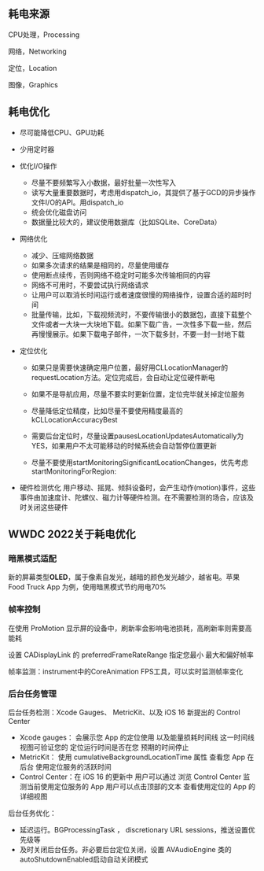 ## 耗电来源

CPU处理，Processing

网络，Networking

定位，Location

图像，Graphics

## 耗电优化

- 尽可能降低CPU、GPU功耗

- 少用定时器

- 优化I/O操作
  - 尽量不要频繁写入小数据，最好批量一次性写入
  - 读写大量重要数据时，考虑用dispatch_io，其提供了基于GCD的异步操作文件I/O的API。用dispatch_io
  - 统会优化磁盘访问
  - 数据量比较大的，建议使用数据库（比如SQLite、CoreData）
  
- 网络优化
  
    - 减少、压缩网络数据
    - 如果多次请求的结果是相同的，尽量使用缓存
    - 使用断点续传，否则网络不稳定时可能多次传输相同的内容
    - 网络不可用时，不要尝试执行网络请求
    - 让用户可以取消长时间运行或者速度很慢的网络操作，设置合适的超时时间
    - 批量传输，比如，下载视频流时，不要传输很小的数据包，直接下载整个文件或者一大块一大块地下载。如果下载广告，一次性多下载一些，然后再慢慢展示。如果下载电子邮件，一次下载多封，不要一封一封地下载
    
- 定位优化
  
    - 如果只是需要快速确定用户位置，最好用CLLocationManager的requestLocation方法。定位完成后，会自动让定位硬件断电
    
    - 如果不是导航应用，尽量不要实时更新位置，定位完毕就关掉定位服务
    
    - 尽量降低定位精度，比如尽量不要使用精度最高的kCLLocationAccuracyBest
    
    - 需要后台定位时，尽量设置pausesLocationUpdatesAutomatically为YES，如果用户不太可能移动的时候系统会自动暂停位置更新
    
    - 尽量不要使用startMonitoringSignificantLocationChanges，优先考虑startMonitoringForRegion:
    
- 硬件检测优化
        用户移动、摇晃、倾斜设备时，会产生动作(motion)事件，这些事件由加速度计、陀螺仪、磁力计等硬件检测。在不需要检测的场合，应该及时关闭这些硬件

## WWDC 2022关于耗电优化

### 暗黑模式适配

新的屏幕类型**OLED**，属于像素自发光，越暗的颜色发光越少，越省电。苹果Food Truck App 为例，使用暗黑模式节约用电70%

### 帧率控制

在使用 ProMotion 显示屏的设备中，刷新率会影响电池损耗，高刷新率则需要高能耗 

设置 CADisplayLink 的 preferredFrameRateRange 指定您最小 最大和偏好帧率

帧率监测：instrument中的CoreAnimation FPS工具，可以实时监测帧率变化

### 后台任务管理

后台任务检测：Xcode Gauges、 MetricKit、以及 iOS 16 新提出的 Control Center

- Xcode gauges： 会展示您 App 的定位使用 以及能量损耗时间线 这一时间线视图可验证您的 定位运行时间是否在您 预期的时间停止
- MetricKit： 使用 cumulativeBackgroundLocationTime 属性 查看您 App 在后台 使用定位服务的活跃时间
- Control Center：在 iOS 16 的更新中 用户可以通过 浏览 Control Center 监测当前使用定位服务的 App 用户可以点击顶部的文本 查看使用定位的 App 的详细视图

后台任务优化：

- 延迟运行。BGProcessingTask ， discretionary URL sessions，推送设置优先级等
- 及时关闭后台任务。非必要后台定位关闭，设置 AVAudioEngine 类的 autoShutdownEnabled启动自动关闭模式
